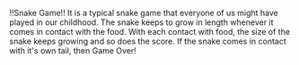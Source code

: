 !!Snake Game!!
It is a typical snake game that everyone of us might have played in our childhood. The snake keeps to grow in length whenever it comes in contact with the food.
With each contact with food, the size of the snake keeps growing and so does the score.
If the snake comes in contact with it's own tail, then Game Over!
